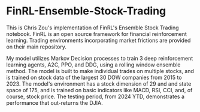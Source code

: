 # FinRL-Ensemble-Stock-Trading
This is Chris Zou's implementation of FinRL's Ensemble Stock Trading notebook. FinRL is an open source framework for financial reinforcement learning. Trading environments incorporating market frictions are provided on their main repository.  

My model utilizes Markov Decision processes to train 3 deep reinforcement learning agents, A2C, PPO, and DDG, using a rolling window ensemble method. The model is built to make individual trades on multiple stocks, and is trained on stock data of the largest 30 DOW companies from 2015 to 2023. The model's environment has a stock dimension of 29 and and state space of 175, and is trained on basic indicators like MACD, RSI, CCI, and, of course, stock price. The testing period, from 2024 YTD, demonstrates a performance that out-returns the DJIA.

